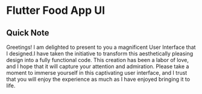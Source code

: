 
<h1> Flutter Food App UI </h1>

## Quick Note
Greetings! I am delighted to present to you a magnificent User Interface that I designed.I have taken the initiative to transform this aesthetically pleasing design into a fully functional code. This creation has been a labor of love, and I hope that it will capture your attention and admiration. Please take a moment to immerse yourself in this captivating user interface, and I trust that you will enjoy the experience as much as I have enjoyed bringing it to life.

